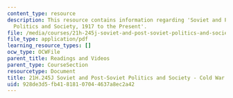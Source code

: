 ```yaml
---
content_type: resource
description: This resource contains information regarding 'Soviet and Post-Soviet
  Politics and Society, 1917 to the Present'.
file: /media/courses/21h-245j-soviet-and-post-soviet-politics-and-society-1917-to-the-present-spring-2016/928de3d5fb41818107044637a8ec2a42_MIT21H_245JS16_ColdWar.pdf
file_type: application/pdf
learning_resource_types: []
ocw_type: OCWFile
parent_title: Readings and Videos
parent_type: CourseSection
resourcetype: Document
title: 21H.245J Soviet and Post-Soviet Politics and Society - Cold War
uid: 928de3d5-fb41-8181-0704-4637a8ec2a42
---
```

